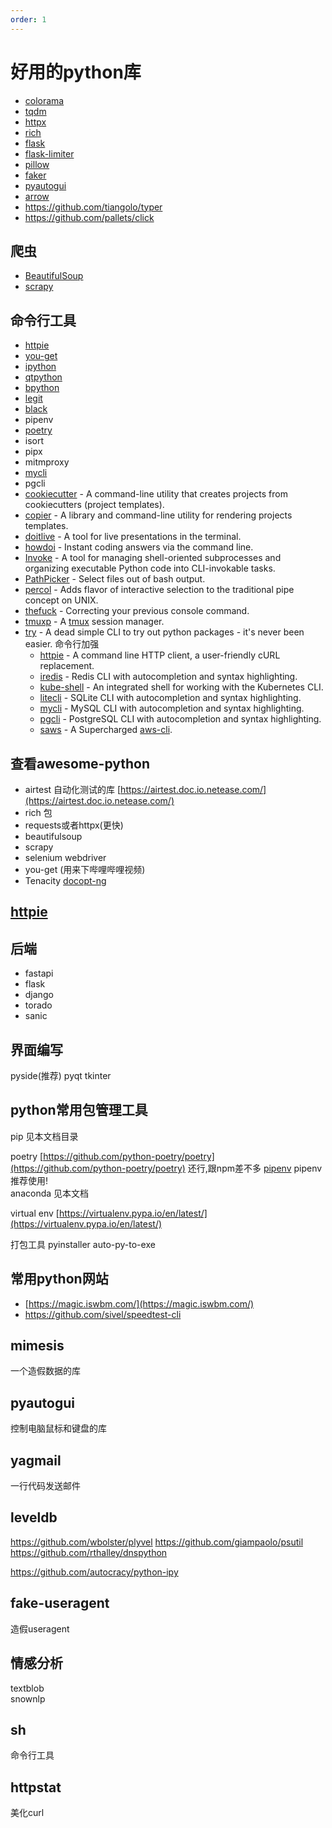 ```yaml
---
order: 1
---
```

# 好用的python库

- [colorama](https://github.com/tartley/colorama)
- [tqdm](https://github.com/tqdm/tqdm)
- [httpx](https://github.com/encode/httpx/)
- [rich](https://github.com/Textualize/rich)
- [flask](https://github.com/pallets/flask)
- [flask-limiter](https://github.com/alisaifee/flask-limiter)
- [pillow](https://github.com/python-pillow/Pillow)
- [faker](https://github.com/joke2k/faker)
- [pyautogui](https://github.com/asweigart/pyautogui)
- [arrow](https://github.com/arrow-py/arrow )
- https://github.com/tiangolo/typer
- https://github.com/pallets/click

## 爬虫

- [BeautifulSoup](BeautifulSoup)
- [scrapy](https://github.com/scrapy/scrapy)

## 命令行工具

- [httpie](https://github.com/httpie/httpie)
- [you-get](https://github.com/soimort/you-get)
- [ipython](IPython)
- [qtpython](https://github.com/prompt-toolkit/ptpython)
- [bpython](https://github.com/bpython/bpython/)
- [legit](https://frostming.github.io/legit/)
- [black](https://github.com/psf/black)
- pipenv
- [poetry](https://github.com/python-poetry/poetry)
- isort
- pipx
- mitmproxy
-  [mycli](https://github.com/dbcli/mycli)
- pgcli
- [cookiecutter](https://github.com/audreyr/cookiecutter) - A command-line utility that creates projects from cookiecutters (project templates).
- [copier](https://github.com/pykong/copier) - A library and command-line utility for rendering projects templates.
- [doitlive](https://github.com/sloria/doitlive) - A tool for live presentations in the terminal.
- [howdoi](https://github.com/gleitz/howdoi) - Instant coding answers via the command line.
- [Invoke](https://github.com/pyinvoke/invoke#readme) - A tool for managing shell-oriented subprocesses and organizing executable Python code into CLI-invokable tasks.
- [PathPicker](https://github.com/facebook/PathPicker) - Select files out of bash output.
- [percol](https://github.com/mooz/percol) - Adds flavor of interactive selection to the traditional pipe concept on UNIX.
- [thefuck](https://github.com/nvbn/thefuck) - Correcting your previous console command.
- [tmuxp](https://github.com/tony/tmuxp) - A [tmux](https://github.com/tmux/tmux) session manager.
- [try](https://github.com/timofurrer/try) - A dead simple CLI to try out python packages - it's never been easier.
 命令行加强
  - [httpie](https://github.com/jakubroztocil/httpie) - A command line HTTP client, a user-friendly cURL replacement.
  - [iredis](https://github.com/laixintao/iredis) - Redis CLI with autocompletion and syntax highlighting.
  - [kube-shell](https://github.com/cloudnativelabs/kube-shell) - An integrated shell for working with the Kubernetes CLI.
  - [litecli](https://github.com/dbcli/litecli) - SQLite CLI with autocompletion and syntax highlighting.
  - [mycli](https://github.com/dbcli/mycli) - MySQL CLI with autocompletion and syntax highlighting.
  - [pgcli](https://github.com/dbcli/pgcli) - PostgreSQL CLI with autocompletion and syntax highlighting.
  - [saws](https://github.com/donnemartin/saws) - A Supercharged [aws-cli](https://github.com/aws/aws-cli).

## 查看awesome-python

- airtest  自动化测试的库 [https://airtest.doc.io.netease.com/](https://airtest.doc.io.netease.com/)
- rich 包
- requests或者httpx(更快)
- beautifulsoup
- scrapy
- selenium webdriver
- you-get (用来下哔哩哔哩视频)
- Tenacity
[docopt-ng](https://github.com/jazzband/docopt-ng)

## [httpie](https://github.com/jakubroztocil/httpie)

## 后端

- fastapi
- flask
- django
- torado
- sanic

## 界面编写

pyside(推荐)
pyqt
tkinter

## python常用包管理工具

pip 见本文档目录

poetry  [https://github.com/python-poetry/poetry](https://github.com/python-poetry/poetry)  还行,跟npm差不多
[pipenv](https://github.com/pypa/pipenv) pipenv   推荐使用!  
anaconda 见本文档

virtual env    [https://virtualenv.pypa.io/en/latest/](https://virtualenv.pypa.io/en/latest/)


打包工具
pyinstaller
auto-py-to-exe

 



## 常用python网站

- [https://magic.iswbm.com/](https://magic.iswbm.com/)
- <https://github.com/sivel/speedtest-cli>


## mimesis

一个造假数据的库

## pyautogui

控制电脑鼠标和键盘的库
## yagmail

一行代码发送邮件

## leveldb

https://github.com/wbolster/plyvel
https://github.com/giampaolo/psutil
https://github.com/rthalley/dnspython

https://github.com/autocracy/python-ipy

## fake-useragent
造假useragent

## 情感分析
 textblob  
snownlp
## sh
命令行工具

## httpstat

美化curl